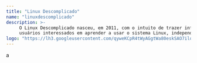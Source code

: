 ```yaml
---
title: "Linux Descomplicado"
name: "linuxdescomplicado"
description: >-
     O Linux Descomplicado nasceu, em 2011, com o intuito de trazer informações relevantes e promover fácil acesso a todos 
     usuários interessados em aprender a usar o sistema Linux, independentemente se está iniciando ou tem certa experiência com Linux.
logo: "https://lh3.googleusercontent.com/qyweKCpR4tWyAGgtWa80eskSAO7iloZg9SZffuTp_6mTCDBewAiyk1uZ7TLMk4Et9JvzdiWA7gYuQBDWCKoCximmFNPyXtQsSzasZuXM2gsOTR2Dw6Rxibw68dz-379iioY6UDCI4zQ-XIwJ7dJs_roLVhJxT9A_q19eLA6AHcwNOpVbpASj3DiysBOiHtgXBIp1G57Qk2sxdaxfaxaJI6iKSLYammQ_65rmfFlxOb09vrU7sbrN7go5s8IPGJ8BY46ZOwfZtlMVVUqbPxLv0vAZR13SaKQ203fUBlD33_39jAc0OAKzVGr5eXYSN1bUFinNEkP_HWYWU8Eo0iEaYy_ZSOas_kNCnt9mFtXwFPcL4zAcpuMCvaGMsOewmDLyhm2aVappvO-kqsqmG-VASFy_fC4qcB68Sthk1L_AbJllld0CH3Xcz73xSvrKiJPBdCgSxF7W1ukW2-hvjiqyNwqif-0Kzsx2vjYQmPhf2oqOoX1OlxCMiLIp7Wu1lfLzkF3jwPxP9WtL8zJDH81ES8CZqR3Sq5CYq0M9zH8zsDhHjSa6F0oFuNMpIuNi07HOZL7IG8L6duPT8UTJVRzNpmDS7eFHD7nb6_3FB9St6HjnldNcvcO2lpHoFzgmNWgvP4re1Figm1Lmflgu6xLxES9WaHnoahYMlTMFx-76EsamjYnKshknOps=s240-no"
---
```

a
